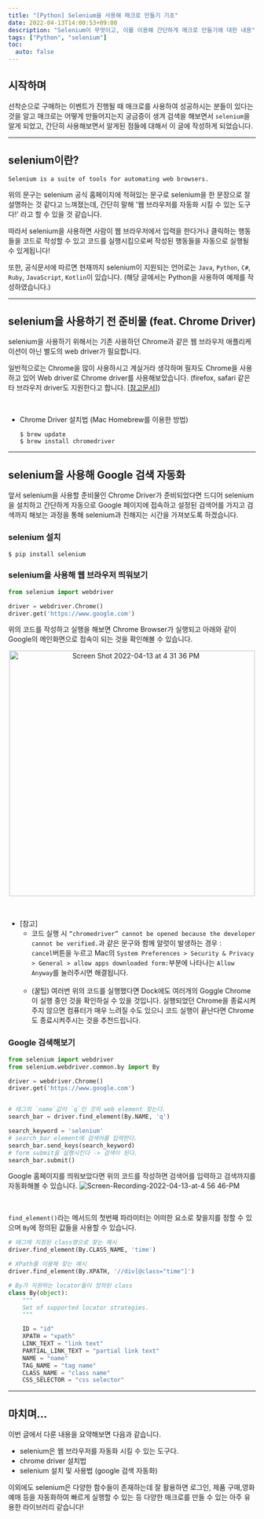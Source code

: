 ```yaml
---
title: "[Python] Selenium을 사용해 매크로 만들기 기초"
date: 2022-04-13T14:00:53+09:00
description: "Selenium이 무엇이고, 이를 이용해 간단하게 매크로 만들기에 대한 내용"
tags: ["Python", "selenium"]
toc:
  auto: false
---
```

<!--more-->

## 시작하며
 선착순으로 구매하는 이벤트가 진행될 때 매크로를 사용하여 성공하시는 분들이 있다는 것을 알고 매크로는 어떻게 만들어지는지 궁금증이 생겨 검색을 해보면서 `selenium`을 알게 되었고, 간단히 사용해보면서 알게된 점들에 대해서 이 글에 작성하게 되었습니다.

----

## selenium이란?
```
Selenium is a suite of tools for automating web browsers.
```
위의 문구는 selenium 공식 홈페이지에 적혀있는 문구로 selenium을 한 문장으로 잘 설명하는 것 같다고 느껴졌는데, 간단히 말해 '웹 브라우저를 자동화 시킬 수 있는 도구다!' 라고 할 수 있을 것 같습니다.

따라서 selenium을 사용하면 사람이 웹 브라우저에서 입력을 한다거나 클릭하는 행동들을 코드로 작성할 수 있고 코드를 실행시킴으로써 작성된 행동들을 자동으로 실행될 수 있게됩니다!

또한, 공식문서에 따르면 현재까지 selenium이 지원되는 언어로는 `Java`, `Python`, `C#`, `Ruby`, `JavaScript`, `Kotlin`이 있습니다. (해당 글에서는 Python을 사용하여 예제를 작성하였습니다.)

----

## selenium을 사용하기 전 준비물 (feat. Chrome Driver)
selenium을 사용하기 위해서는 기존 사용하던 Chrome과 같은 웹 브라우저 애플리케이션이 아닌 별도의 web driver가 필요합니다.

일반적으로는 Chrome을 많이 사용하시고 계실거라 생각하며 필자도 Chrome을 사용하고 있어 Web driver로 Chrome driver를 사용해보았습니다. (firefox, safari 같은 타 브라우저 driver도 지원한다고 합니다. [[참고문서](https://www.selenium.dev/documentation/webdriver/capabilities/)])

<br>

- Chrome Driver 설치법 (Mac Homebrew를 이용한 방법)

  ```shell
  $ brew update
  $ brew install chromedriver
  ```

----

## selenium을 사용해 Google 검색 자동화
앞서 selenium을 사용할 준비물인 Chrome Driver가 준비되었다면 드디어 selenium을 설치하고 간단하게 자동으로 Google 페이지에 접속하고 설정된 검색어를 가지고 검색까지 해보는 과정을 통해 selenium과 친해지는 시간을 가져보도록 하겠습니다.

### selenium 설치
```shell
$ pip install selenium
```

### selenium을 사용해 웹 브라우저 띄워보기
```Python
from selenium import webdriver

driver = webdriver.Chrome()
driver.get('https://www.google.com')
```
위의 코드를 작성하고 실행을 해보면 Chrome Browser가 실행되고 아래와 같이 Google의 메인화면으로 접속이 되는 것을 확인해볼 수 있습니다.<br>
<p align="center">
  <img width="500" alt="Screen Shot 2022-04-13 at 4 31 36 PM" src="https://user-images.githubusercontent.com/78338337/163123725-e4e27521-ff77-4590-b8fc-dd44aa27e833.png">
</p>

<br>

- [참고] <br>
  - 코드 실행 시 `“chromedriver” cannot be opened because the developer cannot be verified.`과 같은 문구와 함께 알럿이 발생하는 경우 : <br>`cancel`버튼을 누르고 Mac의 `System Preferences > Security & Privacy > General > allow apps downloaded form:`부분에 나타나는 `Allow Anyway`를 눌러주시면 해결됩니다. <br><br>
  - (꿀팁) 여러번 위의 코드를 실행했다면 Dock에도 여러개의 Goggle Chrome이 실행 중인 것을 확인하실 수 있을 것입니다. 실행되었던 Chrome을 종료시켜주지 않으면 컴퓨터가 매우 느려질 수도 있으니 코드 실행이 끝난다면 Chrome도 종료시켜주시는 것을 추천드립니다.

### Google 검색해보기
```Python
from selenium import webdriver
from selenium.webdriver.common.by import By

driver = webdriver.Chrome()
driver.get('https://www.google.com')


# 태그의 `name`값이 `q`인 것의 web element 찾는다.
search_bar = driver.find_element(By.NAME, 'q')

search_keyword = 'selenium'
# search_bar element에 검색어를 입력한다.
search_bar.send_keys(search_keyword)
# form submit을 실행시킨다 -> 검색이 된다.
search_bar.submit()
```
Google 홈페이지를 띄워보았다면 위의 코드를 작성하면 검색어를 입력하고 검색까지를 자동화해볼 수 있습니다.
![Screen-Recording-2022-04-13-at-4 56 46-PM](https://user-images.githubusercontent.com/78338337/163129241-272205bd-257f-44a4-82d9-a25394c025e8.gif)

<br>

`find_element()`라는 메서드의 첫번째 파라미터는 어떠한 요소로 찾을지를 정할 수 있으며 `By`에 정의된 값들을 사용할 수 있습니다.

```Python
# 태그에 지정된 class명으로 찾는 예시
driver.find_element(By.CLASS_NAME, 'time')

# XPath를 이용해 찾는 예시
driver.find_element(By.XPATH, '//div[@class="time"]')
```
```Python
# By가 지원하는 locator들이 정의된 class
class By(object):
    """
    Set of supported locator strategies.
    """

    ID = "id"
    XPATH = "xpath"
    LINK_TEXT = "link text"
    PARTIAL_LINK_TEXT = "partial link text"
    NAME = "name"
    TAG_NAME = "tag name"
    CLASS_NAME = "class name"
    CSS_SELECTOR = "css selector"
```

----

## 마치며...
이번 글에서 다룬 내용을 요약해보면 다음과 같습니다.
- selenium은 웹 브라우저를 자동화 시킬 수 있는 도구다.
- chrome driver 설치법
- selenium 설치 및 사용법 (google 검색 자동화)

이외에도 selenium은 다양한 함수들이 존재하는데 잘 활용하면 로그인, 제품 구매,영화 예매 등을 자동화하여 빠르게 실행할 수 있는 등 다양한 매크로를 만들 수 있는 아주 유용한 라이브러리 같습니다!
